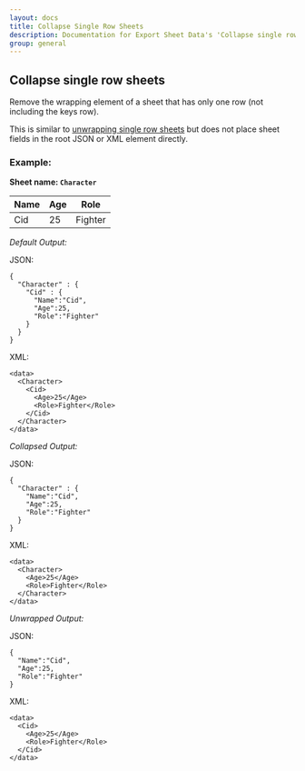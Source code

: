 ```yaml
---
layout: docs
title: Collapse Single Row Sheets
description: Documentation for Export Sheet Data's 'Collapse single row sheets' option.
group: general
---
```


Collapse single row sheets
-------------
Remove the wrapping element of a sheet that has only one row (not including the keys row).

This is similar to [unwrapping single row sheets](unwrapsinglerowsheets.md) but does not place sheet fields in the root JSON or XML element directly.

### Example: ###

**Sheet name: `Character`**

Name | Age | Role
---- | --- | ----
Cid | 25 | Fighter

*Default Output:*

JSON:
```
{
  "Character" : {
    "Cid" : {
      "Name":"Cid",
      "Age":25,
      "Role":"Fighter"
    }
  }
}
```
XML:
```
<data>
  <Character>
    <Cid>
      <Age>25</Age>
      <Role>Fighter</Role>
    </Cid>
  </Character>
</data>
```

*Collapsed Output:*

JSON:
```
{
  "Character" : {
    "Name":"Cid",
    "Age":25,
    "Role":"Fighter"
  }
}
```
XML:
```
<data>
  <Character>
    <Age>25</Age>
    <Role>Fighter</Role>
  </Character>
</data>
```

*Unwrapped Output:*

JSON:
```
{
  "Name":"Cid",
  "Age":25,
  "Role":"Fighter"
}
```
XML:
```
<data>
  <Cid>
    <Age>25</Age>
    <Role>Fighter</Role>
  </Cid>
</data>
```
